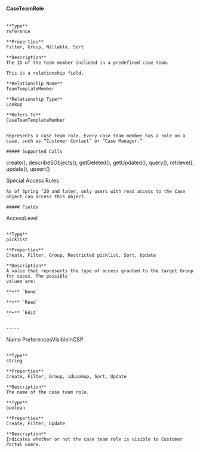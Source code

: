 #### CaseTeamRole

```

**Type**
reference

**Properties**
Filter, Group, Nillable, Sort

**Description**
The ID of the team member included in a predefined case team.

This is a relationship field.

**Relationship Name**
TeamTemplateMember

**Relationship Type**
Lookup

**Refers To**
CaseTeamTemplateMember


Represents a case team role. Every case team member has a role on a case, such as “Customer Contact” or “Case Manager.”

##### Supported Calls
```
create(), describeSObjects(), getDeleted(), getUpdated(), query(), retrieve(), update(), upsert()

 Special Access Rules

```
As of Spring ’20 and later, only users with read access to the Case object can access this object.

##### Fields

```
AccessLevel

```

**Type**
picklist

**Properties**
Create, Filter, Group, Restricted picklist, Sort, Update

**Description**
A value that represents the type of access granted to the target Group for cases. The possible
values are:

**•** `None`

**•** `Read`

**•** `Edit`


-----

```
Name
PreferencesVisibleInCSP

```

**Type**
string

**Properties**
Create, Filter, Group, idLookup, Sort, Update

**Description**
The name of the case team role.

**Type**
boolean

**Properties**
Create, Filter, Update

**Description**
Indicates whether or not the case team role is visible to Customer Portal users.

